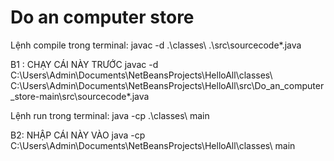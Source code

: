 # Do an computer store
Lệnh compile trong terminal: javac -d .\classes\ .\src\sourcecode\*.java

B1 : CHẠY CÁI NÀY TRƯỚC
javac -d C:\Users\Admin\Documents\NetBeansProjects\HelloAll\classes\ C:\Users\Admin\Documents\NetBeansProjects\HelloAll\src\Do_an_computer_store-main\src\sourcecode\*.java

Lệnh run trong terminal: java -cp .\classes\ main


B2: NHẬP CÁI NÀY VÀO
java -cp C:\Users\Admin\Documents\NetBeansProjects\HelloAll\classes\ main